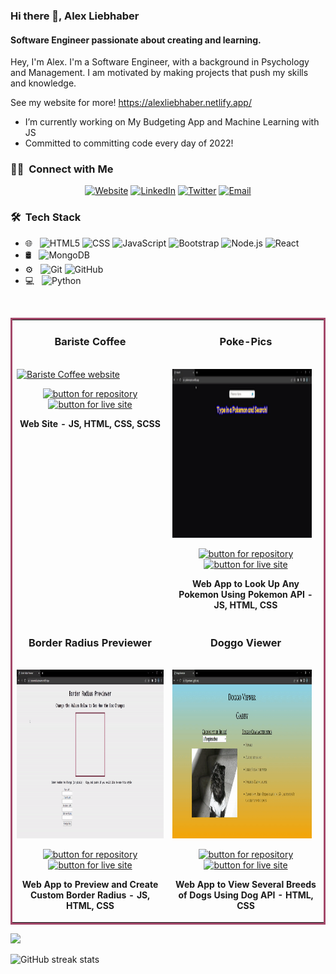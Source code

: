 ### Hi there 👋, Alex Liebhaber

#### Software Engineer passionate about creating and learning.

Hey, I'm Alex. I'm a Software Engineer, with a background in Psychology and Management. I am motivated by making projects that push my skills and knowledge.

See my website for more! https://alexliebhaber.netlify.app/

- I’m currently working on My Budgeting App and Machine Learning with JS
- Committed to committing code every day of 2022!

<h3> 🤝🏻 &nbsp;Connect with Me </h3>

<p align="center">
<a href="https://alexliebhaber.netlify.app/"><img alt="Website" src="https://img.shields.io/badge/Website-alexliebhaber.netlify.app/-blue?style=flat-square&logo=google-chrome"></a>
<a href="https://www.linkedin.com/in/alexliebhaber/"><img alt="LinkedIn" src="https://img.shields.io/badge/LinkedIn-Alex%20Liebhaber-blue?style=flat-square&logo=linkedin"></a>
<a href="https://twitter.com/alex_liebhaber"><img alt="Twitter" src="https://img.shields.io/badge/Twitter-alex_liebhaber-blue?style=flat-square&logo=twitter"></a>
<a href="mailto:alexliebhaber@protonmail.com"><img alt="Email" src="https://img.shields.io/badge/Email-alexliebhaber@protonmail.com-blue?style=flat-square&logo=gmail"></a>
</p>

<h3> 🛠 &nbsp;Tech Stack</h3>

- 🌐 &nbsp;
  ![HTML5](https://img.shields.io/badge/-HTML5-333333?style=flat&logo=HTML5)
  ![CSS](https://img.shields.io/badge/-CSS-333333?style=flat&logo=CSS3&logoColor=1572B6)
  ![JavaScript](https://img.shields.io/badge/-JavaScript-333333?style=flat&logo=javascript)
  ![Bootstrap](https://img.shields.io/badge/-Bootstrap-333333?style=flat&logo=bootstrap&logoColor=563D7C)
  ![Node.js](https://img.shields.io/badge/-Node.js-333333?style=flat&logo=node.js)
  ![React](https://img.shields.io/badge/-React-333333?style=flat&logo=react)
- 🛢 &nbsp;
  ![MongoDB](https://img.shields.io/badge/-MongoDB-333333?style=flat&logo=mongodb)
- ⚙️ &nbsp;
  ![Git](https://img.shields.io/badge/-Git-333333?style=flat&logo=git)
  ![GitHub](https://img.shields.io/badge/-GitHub-333333?style=flat&logo=github)
- 💻 &nbsp;
  ![Python](https://img.shields.io/badge/-Python-333333?style=flat&logo=python)

<br/>

<table bordercolor="#a3496a">
  <!-- Row 1 -->
  <tr>
    <td width="50%" valign="top">
      <h3 align="center">Bariste Coffee</h3>
        <br />
        <a target="_blank" href="https://baristecoffee.netlify.app/">
            <img src="bariste.gif" width="100%" height="270px" alt="Bariste Coffee website"/>
        </a>
        <br />
        <p align="center">
          
  <a href="https://github.com/AlexLieb83/Bariste-Coffee" target="_blank" rel="noreferrer">
    <img src="https://img.shields.io/badge/-repo-efefef?style=flat-square&logo=github&logoColor=01a9f4" alt="button for repository" height ="25px"></a> 
  <a href="https://baristecoffee.netlify.app/" target="_blank" rel="noreferrer">
    <img src="https://img.shields.io/badge/-live%20site-01a9f4?style=flat-square" alt="button for live site" height="25px"></a>
        </p>
         <p align="center"><strong>Web Site - JS, HTML, CSS, SCSS</strong></p>
    </td>
    <td width="50%" valign="top">
      <h3 align="center">Poke-Pics</h3>
      <br />
        <a target="_blank" href="https://pokemonpics.netlify.app/">
          <img src="pokepics.gif" width="95%" height="270px" alt="poke-pics website"/>
        </a>
      <br />
        <p align="center">
  <a href="https://github.com/AlexLieb83/Poke-Pics" target="_blank">
    <img src="https://img.shields.io/badge/-repo-efefef?style=flat-square&logo=github&logoColor=01a9f4" alt="button for repository" height ="25px"></a> 
  </a>
  <a href="https://pokemonpics.netlify.app/" target="_blank">
    <img src="https://img.shields.io/badge/-live%20site-01a9f4?style=flat-square" alt="button for live site" height="25px"></a>
  </a>
      </p>
        <p align="center"><strong>Web App to Look Up Any Pokemon Using Pokemon API - JS, HTML, CSS</strong></p>
    </td>
  </tr>
<!-- Row 2 -->
  <tr>
    <td width="50%" valign="top">
      <h3 align="center">Border Radius Previewer</h3>
        <br />
        <a target="_blank" href="https://borderradiuspreview.netlify.app/">
            <img src="border.gif" width="100%" height="270px" alt="Border Radius Previewer website"/>
        </a>
        <br />
        <p align="center">
          
  <a href="https://github.com/AlexLieb83/Border-Radius-Previewer" target="_blank" rel="noreferrer">
    <img src="https://img.shields.io/badge/-repo-efefef?style=flat-square&logo=github&logoColor=01a9f4" alt="button for repository" height ="25px"></a> 
  <a href="https://borderradiuspreview.netlify.app/" target="_blank" rel="noreferrer">
    <img src="https://img.shields.io/badge/-live%20site-01a9f4?style=flat-square" alt="button for live site" height="25px"></a>
        </p>
         <p align="center"><strong>Web App to Preview and Create Custom Border Radius - JS, HTML, CSS</strong></p>
    </td>
    <td width="50%" valign="top">
      <h3 align="center">Doggo Viewer</h3>
      <br />
        <a target="_blank" href="https://doggoviewer.netlify.app/">
          <img src="doggo.gif" width="95%" height="270px" alt="Doggo Viewer website"/>
        </a>
      <br />
        <p align="center">
  <a href="https://github.com/AlexLieb83/doggo-generator" target="_blank">
    <img src="https://img.shields.io/badge/-repo-efefef?style=flat-square&logo=github&logoColor=01a9f4" alt="button for repository" height ="25px"></a> 
  </a>
  <a href="https://doggoviewer.netlify.app/" target="_blank">
    <img src="https://img.shields.io/badge/-live%20site-01a9f4?style=flat-square" alt="button for live site" height="25px"></a>
  </a>
      </p>
        <p align="center"><strong>Web App to View Several Breeds of Dogs Using Dog API - HTML, CSS</strong></p>
    </td>
  </tr>
</table>

<a href="https://github.com/AVS1508">
  <img height="180em" src="https://github-readme-stats.vercel.app/api/top-langs/?username=alexlieb83&theme=buefy&layout=compact" />
   
</a>

![GitHub streak stats](https://github-readme-streak-stats.herokuapp.com/?user=alexlieb83)
